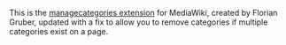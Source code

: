 This is the <a href="https://www.mediawiki.org/wiki/Extension:ManageCategories">managecategories extension</a> for MediaWiki, created by Florian Gruber, updated with a fix to allow you to remove categories if multiple categories exist on a page. 
